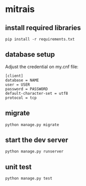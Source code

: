 # mitrais

## install required libraries

```
pip install -r requirements.txt
```

## database setup

Adjust the credential on my.cnf file:

```
[client]
database = NAME
user = USER
password = PASSWORD
default-character-set = utf8
protocol = tcp
```

## migrate

```
python manage.py migrate
```

## start the dev server

```
python manage.py runserver
```

## unit test

```
python manage.py test
```
